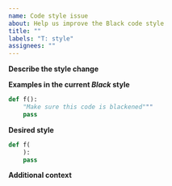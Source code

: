 ```yaml
--- 
name: Code style issue 
about: Help us improve the Black code style 
title: "" 
labels: "T: style" 
assignees: "" 
--- 
```

 
**Describe the style change** 
 
<!-- A clear and concise description of how the style can be 
improved. --> 
 
**Examples in the current _Black_ style** 
 
<!-- Think of some short code snippets that show 
how the current _Black_ style is not great: --> 
 
```python 
def f(): 
    "Make sure this code is blackened""" 
    pass 
``` 
 
**Desired style** 
 
<!-- How do you think _Black_ should format the above snippets: --> 
 
```python 
def f( 
    ): 
    pass 
``` 
 
**Additional context** 
 
<!-- Add any other context about the problem here. --> 
                                                                                                                                                                                                                                                                                                                                                                                              